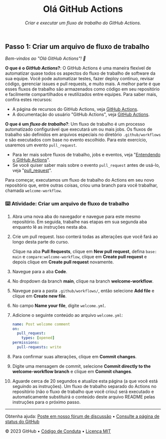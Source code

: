 <header>

# Olá GitHub Actions

_Criar e executar um fluxo de trabalho do GitHub Actions._

</header>

## Passo 1: Criar um arquivo de fluxo de trabalho

_Bem-vindos ao "Olá GitHub Actions"! :wave:_

**O que é o _GitHub Actions_?**: O GitHub Actions é uma maneira flexível de automatizar quase todos os aspectos do fluxo de trabalho de software da sua equipe. Você pode automatizar testes, fazer deploy contínuo, revisar código, gerenciar issues e pull requests, e muito mais. A melhor parte é que esses fluxos de trabalho são armazenados como código em seu repositório e facilmente compartilhados e reutilizados entre equipes. Para saber mais, confira estes recursos:

- A página de recursos do GitHub Actions, veja [GitHub Actions](https://github.com/features/actions).
- A documentação do usuário "GitHub Actions", veja [GitHub Actions](https://docs.github.com/pt/actions).

**O que é um _fluxo de trabalho_?**: Um fluxo de trabalho é um processo automatizado configurável que executará um ou mais jobs. Os fluxos de trabalho são definidos em arquivos especiais no diretório `.github/workflows` e são executados com base no evento escolhido. Para este exercício, usaremos um evento `pull_request`.

- Para ler mais sobre fluxos de trabalho, jobs e eventos, veja "[Entendendo o GitHub Actions](https://docs.github.com/pt/actions/learn-github-actions/understanding-github-actions)".
- Se você quiser saber mais sobre o evento `pull_request` antes de usá-lo, veja "[pull_request](https://docs.github.com/pt/developers/webhooks-and-events/webhooks/webhook-events-and-payloads#pull_request)".

Para começar, executamos um fluxo de trabalho do Actions em seu novo repositório que, entre outras coisas, criou uma branch para você trabalhar, chamada `welcome-workflow`.

### :keyboard: Atividade: Criar um arquivo de fluxo de trabalho

1. Abra uma nova aba do navegador e navegue para este mesmo repositório. Em seguida, trabalhe nas etapas em sua segunda aba enquanto lê as instruções nesta aba.
1. Crie um pull request. Isso conterá todas as alterações que você fará ao longo desta parte do curso.

   Clique na aba **Pull Requests**, clique em **New pull request**, defina `base: main` e `compare:welcome-workflow`, clique em **Create pull request** e depois clique em **Create pull request** novamente.

1. Navegue para a aba **Code**.
1. No dropdown da branch **main**, clique na branch **welcome-workflow**.
1. Navegue para a pasta `.github/workflows/`, então selecione **Add file** e clique em **Create new file**.
1. No campo **Name your file**, digite `welcome.yml`.
1. Adicione o seguinte conteúdo ao arquivo `welcome.yml`:

   ```yaml copy
   name: Post welcome comment
   on:
     pull_request:
       types: [opened]
   permissions:
     pull-requests: write
   ```

1. Para confirmar suas alterações, clique em **Commit changes**.
1. Digite uma mensagem de commit, selecione **Commit directly to the welcome-workflow branch** e clique em **Commit changes**.
1. Aguarde cerca de 20 segundos e atualize esta página (a que você está seguindo as instruções). Um fluxo de trabalho separado do Actions no repositório (não o fluxo de trabalho que você criou) será executado e automaticamente substituirá o conteúdo deste arquivo README pelas instruções para o próximo passo.

<footer>

---

Obtenha ajuda: [Poste em nosso fórum de discussão](https://github.com/orgs/skills/discussions/categories/hello-github-actions) &bull; [Consulte a página de status do GitHub](https://www.githubstatus.com/)

&copy; 2023 GitHub &bull; [Código de Conduta](https://www.contributor-covenant.org/version/2/1/code_of_conduct/code_of_conduct.md) &bull; [Licença MIT](https://gh.io/mit)

</footer>
